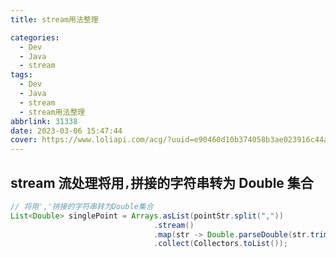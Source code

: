 ```yaml
---
title: stream用法整理

categories:
  - Dev
  - Java
  - stream
tags:
  - Dev
  - Java
  - stream
  - stream用法整理
abbrlink: 31338
date: 2023-03-06 15:47:44
cover: https://www.loliapi.com/acg/?uuid=e90460d10b374058b3ae023916c44af2
---
```


## stream 流处理将用`,`拼接的字符串转为 Double 集合

```java
// 将用','拼接的字符串转为Double集合
List<Double> singlePoint = Arrays.asList(pointStr.split(","))
                                .stream()
                                .map(str -> Double.parseDouble(str.trim()))
                                .collect(Collectors.toList());
```